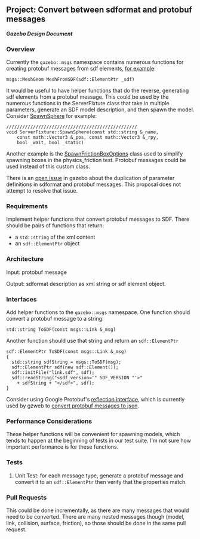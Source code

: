 ## Project: Convert between sdformat and protobuf messages
***Gazebo Design Document***

### Overview

Currently the `gazebo::msgs` namespace contains numerous functions for creating
protobuf messages from sdf elements,
[for example](https://bitbucket.org/osrf/gazebo/src/8d6519e28f00/gazebo/msgs/msgs.cc#cl-430):
~~~
msgs::MeshGeom MeshFromSDF(sdf::ElementPtr _sdf)
~~~

It would be useful to have helper functions that do the reverse,
generating sdf elements from a protobuf message.
This could be used by the numerous functions in the ServerFixture class
that take in multiple parameters, generate an SDF model description,
and then spawn the model.
Consider [SpawnSphere](https://bitbucket.org/osrf/gazebo/src/8d6519e28/test/ServerFixture.cc#cl-1074)
for example:
~~~
/////////////////////////////////////////////////
void ServerFixture::SpawnSphere(const std::string &_name,
    const math::Vector3 &_pos, const math::Vector3 &_rpy,
    bool _wait, bool _static)
~~~

Another example is the
[SpawnFrictionBoxOptions](https://bitbucket.org/osrf/gazebo/src/8d6519e28/test/integration/physics_friction.cc#cl-92)
class used to simplify spawning boxes in the physics_friction test.
Protobuf messages could be used instead of this custom class.

There is an [open issue](https://bitbucket.org/osrf/gazebo/issue/1028/duplicate-parameter-definitions)
in gazebo about the duplication of parameter definitions
in sdformat and protobuf messages.
This proposal does not attempt to resolve that issue.

### Requirements

Implement helper functions that convert protobuf messages to SDF.
There should be pairs of functions that return:

* a `std::string` of the xml content
* an `sdf::ElementPtr` object

### Architecture
Input: protobuf message

Output: sdformat description as xml string or sdf element object.

### Interfaces
Add helper functions to the `gazebo::msgs` namespace.
One function should convert a protobuf message to a string:
~~~
std::string ToSDF(const msgs::Link &_msg)
~~~
Another function should use that string and return an `sdf::ElementPtr`
~~~
sdf::ElementPtr ToSDF(const msgs::Link &_msg)
{
  std::string sdfString = msgs::ToSDF(msg);
  sdf::ElementPtr sdf(new sdf::Element());
  sdf::initFile("link.sdf", sdf);
  sdf::readString("<sdf version='" SDF_VERSION "'>"
    + sdfString + "</sdf>", sdf);
}
~~~

Consider using Google Protobuf's
 [reflection interface](https://developers.google.com/protocol-buffers/docs/reference/cpp/google.protobuf.message#Reflection),
 which is currently used by gzweb to
 [convert protobuf messages to json](https://bitbucket.org/osrf/gzweb/src/bf45f825f953dac563b20c021c1b6f5241e49f9c/gzbridge/pb2json.cc?at=default).

### Performance Considerations
These helper functions will be convenient for spawning models,
which tends to happen at the beginning of tests in our test suite.
I'm not sure how important performance is for these functions.

### Tests

1. Unit Test: for each message type, generate a protobuf message
    and convert it to an `sdf::ElementPtr` then verify that the
    properties match.

### Pull Requests
This could be done incrementally, as there are many messages that would
need to be converted.
There are many nested messages though
(model, link, collision, surface, friction),
so those should be done in the same pull request.

